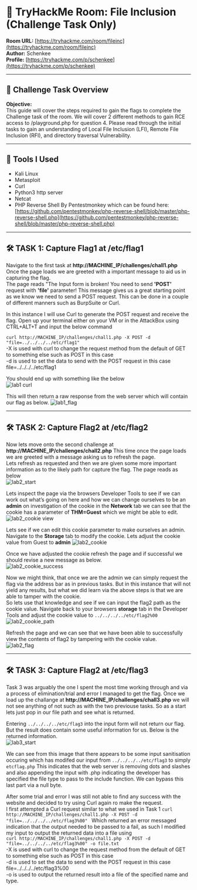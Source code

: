 # 🧠 TryHackMe Room: File Inclusion (Challenge Task Only)

**Room URL:** [https://tryhackme.com/room/fileinc](https://tryhackme.com/room/fileinc)  
**Author:** Schenkee  
**Profile:** [https://tryhackme.com/p/schenkee](https://tryhackme.com/p/schenkee)

---

## 🧩 Challenge Task Overview

**Objective:**  
This guide will cover the steps required to gain the flags to complete the Challenge task of the room. We will cover 2 different methods to gain RCE access to /playground.php for question 4. Please read through the initial tasks to gain an understanding of Local File Inclusion (LFI), Remote File Inclusion (RFI), and directory traversal Vulnerability.

---

## 🧰 Tools I Used
- Kali Linux
- Metasploit
- Curl
- Python3 http server
- Netcat
- PHP Reverse Shell By Pentestmonkey which can be found here: [https://github.com/pentestmonkey/php-reverse-shell/blob/master/php-reverse-shell.php](https://github.com/pentestmonkey/php-reverse-shell/blob/master/php-reverse-shell.php)

---

## 🛠️ TASK 1: Capture Flag1 at /etc/flag1
Navigate to the first task at **http://MACHINE_IP/challenges/chall1.php** Once the page loads we are greeted with a important message to aid us in capturing the flag.  
The page reads "The Input form is broken! You need to send **'POST'** request with **'file'** parameter! This message gives us a great starting point as we know we need to send a POST request. This can be done in a couple of different manners such as BurpSuite or Curl.

In this instance I will use Curl to generate the POST request and receive the flag. Open up your terminal either on your VM or in the AttackBox using CTRL+ALT+T and input the below command 

```curl http://MACHINE_IP/challenges/chall1.php -X POST -d "file=../../../../etc/flag1" ```  
-X is used with curl to change the request method from the default of GET to something else such as POST in this case  
-d is used to set the data to send with the POST request in this case file=../../../../etc/flag1  
  
You should end up with something like the below  
![lab1 curl](./Images/lab1_curl.png)  
  
This will then return a raw response from the web server which will contain our flag as below.
![lab1_flag](./Images/lab1_flag.png)


---

## 🛠️ TASK 2: Capture Flag2 at /etc/flag2  
Now lets move onto the second challenge at **http://MACHINE_IP/challenges/chall2.php** This time once the page loads we are greeted with a message asking us to refresh the page.  
Lets refresh as requested and then we are given some more important information as to the likely path for capture the flag. The page reads as below  
![lab2_start](./Images/lab2_start.png)  
  
Lets inspect the page via the browsers Developer Tools to see if we can work out what’s going on here and how we can change ourselves to be an **admin** on investigation of the cookie in the **Network** tab we can see that the cookie has a parameter of **THM=Guest** which we might be able to edit.  
![lab2_cookie view](./Images/lab2_cookie%20view.png)  

Lets see if we can edit this cookie parameter to make ourselves an admin. Navigate to the **Storage** tab to modify the cookie. Lets adjust the cookie value from Guest to **admin** 
![lab2_cookie](./Images/lab2_cookie.png)

Once we have adjusted the cookie refresh the page and if successful we should revise a new message as below.  
![lab2_cookie_success](./Images/lab2_cookie_success.png)  

Now we might think, that once we are the admin we can simply request the flag via the address bar as in previous tasks. But in this instance that will not yield any results, but what we did learn via the above steps is that we are able to tamper with the cookie.  
So lets use that knowledge and see if we can input the flag2 path as the cookie value. Navigate back to your browsers **storage** tab in the Developer Tools and adjust the cookie value to ```../../../../etc/flag2%00```  
![lab2_cookie_path](./Images/lab2_cookie_path.png)  

Refresh the page and we can see that we have been able to successfully view the contents of flag2 by tampering with the cookie value.  
![lab2_flag](./Images/lab2_flag.png)


---

## 🛠️ TASK 3: Capture Flag2 at /etc/flag3  
Task 3 was arguably the one I spent the most time working through and via a process of elimination/trial and error I managed to get the flag. Once we load up the challange at **http://MACHINE_IP/challenges/chall3.php** we will not see anything of not such as with the two previouse tasks. So as a start lets just pop in our file path and see what is returned.  

Entering ```../../../../etc/flag3``` into the input form will not return our flag. But the result does contain some useful information for us. Below is the returned information.  
![lab3_start](./Images/lab3_start.png)  

We can see from this image that there appears to be some input sanitisation occuring which has modifed our input from ```../../../../etc/flag3``` to simply ```etcflag.php``` This indicates that the web server is removing dots and slashes and also appending the input with .php indicating the developer has specified the file type to pass to the include function. We can bypass this last part via a null byte.

After some trial and error I was still not able to find any success with the website and decided to try using Curl again ro make the request.  
I first attempted a Curl request similar to what we used in Task 1 ```curl http://MACHINE_IP/challenges/chall1.php -X POST -d "file=../../../../etc/flag3%00" ``` Which returned an error messaged indication that the output needed to be passed to a fail, as such I modified my input to output the returned data into a file using  
```curl http://MACHINE_IP/challenges/chall1.php -X POST -d "file=../../../../etc/flag3%00" -o file.txt```  
-X is used with curl to change the request method from the default of GET to something else such as POST in this case  
-d is used to set the data to send with the POST request in this case file=../../../../etc/flag3%00  
-o is used to output the returned result into a file of the specified name and type.
